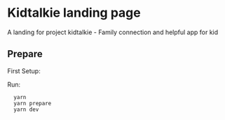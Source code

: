 # Kidtalkie landing page

A landing for project kidtalkie - Family connection and helpful app for kid

## Prepare

First Setup:

Run:

```
  yarn
  yarn prepare
  yarn dev
```
